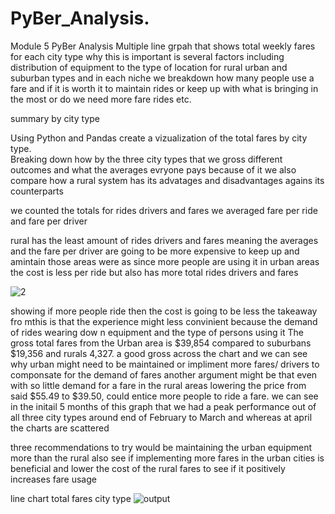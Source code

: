 # PyBer_Analysis.
Module 5 PyBer Analysis
Multiple line grpah that shows total weekly fares for each city type
why this is important is several factors including distribution of equipment to the type of location for rural urban and suburban types
and in each niche we breakdown how many people use a fare and if it is worth it to maintain rides or keep up with what is bringing in the most or do we need more fare rides etc.

summary by city type

Using Python and Pandas create a vizualization of the total fares by city type.  
Breaking down how by the three city types that we gross different outcomes and what the averages evryone pays because of it
we also compare how a rural system has its advatages and disadvantages agains its counterparts


we counted the totals for rides drivers and fares
we averaged fare per ride and fare per driver

rural has the least amount of rides drivers and fares meaning the averages and the fare per driver are going to be more expensive to keep up and amintain those areas
were as since more people are using it in urban areas the cost is less per ride but also has more total rides drivers and fares

![2](https://user-images.githubusercontent.com/110315163/194690014-b2f7bb74-b471-4d8c-8c42-2a95b02e9563.JPG)

showing if more people ride then the cost is going to be less the takeaway fro mthis is that the experience might less convinient because the demand of rides wearing dow n equipment and the type of persons using it
The gross total fares from the Urban area is $39,854 compared to suburbans $19,356 and rurals 4,327. a good gross across the chart and we can see why urban might need to be maintained or impliment more fares/ drivers to componsate for the demand of fares
another argument might be that even with so little demand for a fare in the rural areas lowering the price from said $55.49 to $39.50, could entice more people to ride a fare.
we can see in the initail 5 months of this graph that we had a peak performance out of all three city types around end of February to March and whereas at april the charts are scattered

three recommendations to try would be 
maintaining the urban equipment more than the rural
also see if implementing more fares in the urban cities is beneficial 
and lower the cost of the rural fares to see if it positively increases fare usage


line chart total fares city type
![output](https://user-images.githubusercontent.com/110315163/194689468-8ec63ffa-e5cd-48be-841d-c27a7d89a32c.png)

